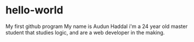 # hello-world
My first github program
My name is Audun Haddal i'm a 24 year old master student that studies logic, and are a web developer in the making. 
